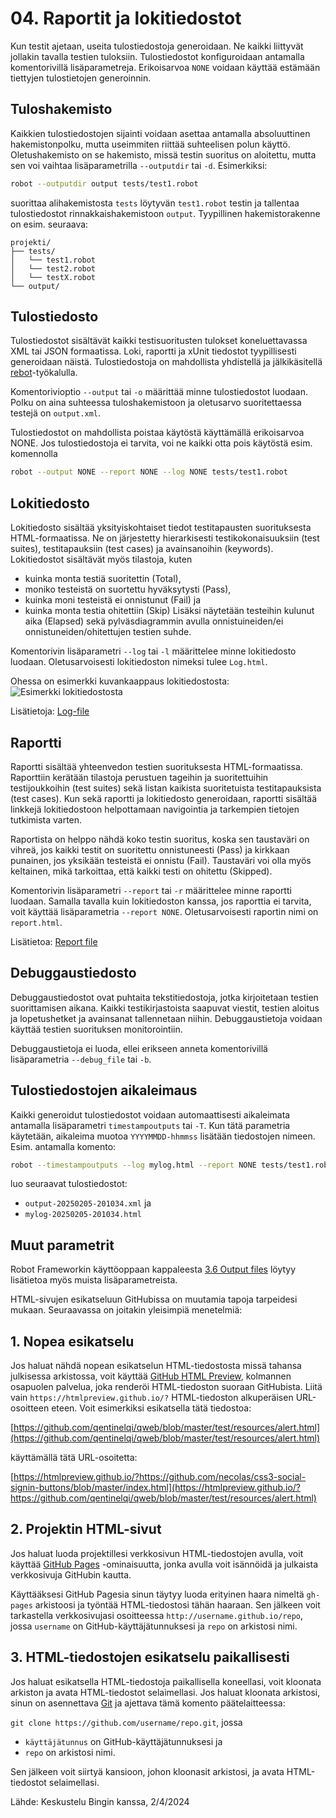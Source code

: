 # 04. Raportit ja lokitiedostot

Kun testit ajetaan, useita tulostiedostoja generoidaan. Ne kaikki liittyvät jollakin tavalla testien tuloksiin. Tulostiedostot konfiguroidaan antamalla komentorivillä lisäparametreja. Erikoisarvoa `NONE` voidaan käyttää estämään tiettyjen tulostietojen generoinnin.

## Tuloshakemisto

Kaikkien tulostiedostojen sijainti voidaan asettaa antamalla absoluuttinen hakemistonpolku, mutta useimmiten riittää suhteelisen polun käyttö. Oletushakemisto on se hakemisto, missä testin suoritus on aloitettu, mutta sen voi vaihtaa lisäparametrilla `--outputdir` tai `-d`. Esimerkiksi:

```bash
robot --outputdir output tests/test1.robot
```
suorittaa alihakemistosta `tests` löytyvän `test1.robot` testin ja tallentaa tulostiedostot rinnakkaishakemistoon `output`. Tyypillinen hakemistorakenne on esim. seuraava:
```
projekti/
├── tests/
│   └── test1.robot
│   └── test2.robot
│   └── testX.robot
└── output/
```

## Tulostiedosto

Tulostiedostot sisältävät kaikki testisuoritusten tulokset koneluettavassa XML tai JSON formaatissa. Loki, raportti ja xUnit tiedostot tyypillisesti generoidaan näistä. Tulostiedostoja on mahdollista yhdistellä ja jälkikäsitellä [rebot](https://robotframework.org/robotframework/latest/RobotFrameworkUserGuide.html#rebot)-työkalulla.

Komentorivioptio `--output` tai `-o` määrittää minne tulostiedostot luodaan. Polku on aina suhteessa tuloshakemistoon ja oletusarvo suoritettaessa testejä on `output.xml`.

Tulostiedostot on mahdollista poistaa käytöstä käyttämällä erikoisarvoa NONE. Jos tulostiedostoja ei tarvita, voi ne kaikki otta pois käytöstä esim. komennolla
```bash
robot --output NONE --report NONE --log NONE tests/test1.robot
```

## Lokitiedosto

Lokitiedosto sisältää yksityiskohtaiset tiedot testitapausten suorituksesta HTML-formaatissa. Ne on järjestetty hierarkisesti testikokonaisuuksiin (test suites), testitapauksiin (test cases) ja avainsanoihin (keywords). Lokitiedostot sisältävät myös tilastoja, kuten 
- kuinka monta testiä suoritettin (Total),
- moniko testeistä on suortettu hyväksytysti (Pass),
- kuinka moni testeistä ei onnistunut (Fail) ja
- kuinka monta testia ohitettiin (Skip)
Lisäksi näytetään testeihin kulunut aika (Elapsed) sekä pylväsdiagrammin avulla onnistuineiden/ei onnistuneiden/ohitettujen testien suhde.

Komentorivin lisäparametri `--log` tai `-l` määrittelee minne lokitiedosto luodaan. Oletusarvoisesti lokitiedoston nimeksi tulee `Log.html`.

Ohessa on esimerkki kuvankaappaus lokitiedostosta:
![Esimerkki lokitiedostosta](https://robotframework.org/robotframework/latest/images/log_passed.png)

Lisätietoja: [Log-file](https://robotframework.org/robotframework/latest/RobotFrameworkUserGuide.html#log-file)

## Raportti

Raportti sisältää yhteenvedon testien suorituksesta HTML-formaatissa. Raporttiin kerätään tilastoja perustuen tageihin ja suoritettuihin testijoukkoihin (test suites) sekä listan kaikista suoritetuista testitapauksista (test cases). Kun sekä raportti ja lokitiedosto generoidaan, raportti sisältää linkkejä lokitiedostoon helpottamaan navigointia ja tarkempien tietojen tutkimista varten. 

Raportista on helppo nähdä koko testin suoritus, koska sen taustaväri on vihreä, jos kaikki testit on suoritettu onnistuneesti (Pass) ja kirkkaan punainen, jos yksikään testeistä ei onnistu (Fail). Taustaväri voi olla myös keltainen, mikä tarkoittaa, että kaikki testi on ohitettu (Skipped).

Komentorivin lisäparametri `--report` tai `-r` määrittelee minne raportti luodaan. Samalla tavalla kuin lokitiedoston kanssa, jos raporttia ei tarvita, voit käyttää lisäparametria `--report NONE`. Oletusarvoisesti raportin nimi on `report.html`.

Lisätietoa: [Report file](https://robotframework.org/robotframework/latest/RobotFrameworkUserGuide.html#report-file)

## Debuggaustiedosto

Debuggaustiedostot ovat puhtaita tekstitiedostoja, jotka kirjoitetaan testien suorittamisen aikana. Kaikki testikirjastoista saapuvat viestit, testien aloitus ja lopetushetket ja avainsanat tallennetaan niihin. Debuggaustietoja voidaan käyttää testien suorituksen monitorointiin.

Debuggaustietoja ei luoda, ellei erikseen anneta komentorivillä lisäparametria `--debug_file` tai `-b`.

## Tulostiedostojen aikaleimaus

Kaikki generoidut tulostiedostot voidaan automaattisesti aikaleimata antamalla lisäparametri `timestampoutputs` tai `-T`. Kun tätä parametria käytetään, aikaleima muotoa `YYYYMMDD-hhmmss` lisätään tiedostojen nimeen. Esim. antamalla komento:
```bash
robot --timestampoutputs --log mylog.html --report NONE tests/test1.robot
```
luo seuraavat tulostiedostot:
- `output-20250205-201034.xml` ja
- `mylog-20250205-201034.html`

## Muut parametrit

Robot Frameworkin käyttöoppaan kappaleesta [3.6 Output files](https://robotframework.org/robotframework/latest/RobotFrameworkUserGuide.html#output-files) löytyy lisätietoa myös muista lisäparametreista.


HTML-sivujen esikatseluun GitHubissa on muutamia tapoja tarpeidesi mukaan. Seuraavassa on joitakin yleisimpiä menetelmiä:

## 1. Nopea esikatselu
Jos haluat nähdä nopean esikatselun HTML-tiedostosta missä tahansa julkisessa arkistossa, voit käyttää [GitHub HTML Preview][ref1], kolmannen osapuolen palvelua, joka renderöi HTML-tiedoston suoraan GitHubista. Liitä vain `https://htmlpreview.github.io/?` HTML-tiedoston alkuperäisen URL-osoitteen eteen. Voit esimerkiksi esikatsella tätä tiedostoa: 

[https://github.com/qentinelqi/qweb/blob/master/test/resources/alert.html](https://github.com/qentinelqi/qweb/blob/master/test/resources/alert.html)

käyttämällä tätä URL-osoitetta: 

[https://htmlpreview.github.io/?https://github.com/necolas/css3-social-signin-buttons/blob/master/index.html](https://htmlpreview.github.io/?https://github.com/qentinelqi/qweb/blob/master/test/resources/alert.html)

## 2. Projektin HTML-sivut
Jos haluat luoda projektillesi verkkosivun HTML-tiedostojen avulla, voit käyttää [GitHub Pages][ref2] -ominaisuutta, jonka avulla voit isännöidä ja julkaista verkkosivuja GitHubin kautta. 

Käyttääksesi GitHub Pagesia sinun täytyy luoda erityinen haara nimeltä `gh-pages` arkistoosi ja työntää HTML-tiedostosi tähän haaraan. Sen jälkeen voit tarkastella verkkosivujasi osoitteessa `http://username.github.io/repo`, jossa `username` on GitHub-käyttäjätunnuksesi ja `repo` on arkistosi nimi.

## 3. HTML-tiedostojen esikatselu paikallisesti
Jos haluat esikatsella HTML-tiedostoja paikallisella koneellasi, voit kloonata arkiston ja avata HTML-tiedostot selaimellasi. Jos haluat kloonata arkistosi, sinun on asennettava [Git](https://git-scm.com/) ja ajettava tämä komento päätelaitteessa: 

`git clone https://github.com/username/repo.git`, jossa 

- `käyttäjätunnus` on GitHub-käyttäjätunnuksesi ja
- `repo` on arkistosi nimi.

Sen jälkeen voit siirtyä kansioon, johon kloonasit arkistosi, ja avata HTML-tiedostot selaimellasi.

Lähde: Keskustelu Bingin kanssa, 2/4/2024

[ref1]: https://htmlpreview.github.io/ "GitHub HTML Preview"
[ref2]: https://docs.github.com/pages/quickstart "Quickstart for Github Pages - Github Docs"

